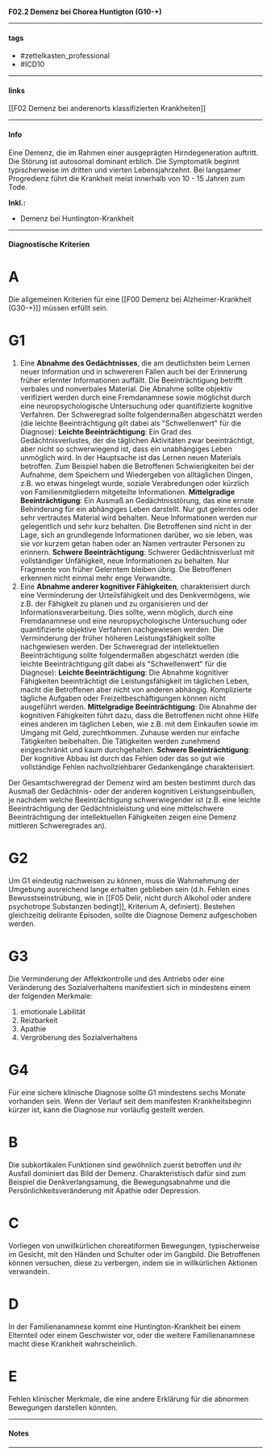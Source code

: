 __F02.2 Demenz bei Chorea Huntigton (G10-+)__

___________________________________________
#### tags

- #zettelkasten_professional
- #ICD10 
___________________________________________
#### links

[[F02 Demenz bei anderenorts klassifizierten Krankheiten]]

___________________________________________
#### Info
Eine Demenz, die im Rahmen einer ausgeprägten Hirndegeneration auftritt. Die Störung ist autosomal dominant erblich. Die Symptomatik beginnt typischerweise im dritten und vierten Lebensjahrzehnt. Bei langsamer Progredienz führt die Krankheit meist innerhalb von 10 - 15 Jahren zum Tode.

__Inkl.:__
- Demenz bei Huntington-Krankheit
___________________________________________
#### Diagnostische Kriterien

# A
Die allgemeinen Kriterien für eine [[F00 Demenz bei Alzheimer-Krankheit (G30-+)]] müssen erfüllt sein.

# G1
1. Eine __Abnahme des Gedächtnisses__, die am deutlichsten beim Lernen neuer Information und in schwereren Fällen auch bei der Erinnerung früher erlernter Informationen auffällt. Die Beeinträchtigung betrifft verbales und nonverbales Material. Die Abnahme sollte objektiv verifiziert werden durch eine Fremdanamnese sowie möglichst durch eine neuropsychologische Untersuchung oder quantifizierte kognitive Verfahren. Der Schweregrad sollte folgendermaßen abgeschätzt werden (die leichte Beeinträchtigung gilt dabei als "Schwellenwert" für die Diagnose):
	__Leichte Beeinträchtigung__: Ein Grad des Gedächtnisverlustes, der die täglichen Aktivitäten zwar beeinträchtigt, aber nicht so schwerwiegend ist, dass ein unabhängiges Leben unmöglich wird. In der Hauptsache ist das Lernen neuen Materials betroffen. Zum Beispiel haben die Betroffenen Schwierigkeiten bei der Aufnahme, dem Speichern und Wiedergeben von alltäglichen Dingen, z.B. wo etwas hingelegt wurde, soziale Verabredungen oder kürzlich von Familienmitgliedern mitgeteilte Informationen.
	__Mittelgradige Beeinträchtigung__: Ein Ausmaß an Gedächtnisstörung, das eine ernste Behinderung für ein abhängiges Leben darstellt. Nur gut gelerntes oder sehr vertrautes Material wird behalten. Neue Informationen werden nur gelegentlich und sehr kurz behalten. Die Betroffenen sind nicht in der Lage, sich an grundlegende Informationen darüber, wo sie leben, was sie vor kurzem getan haben oder an Namen vertrauter Personen zu erinnern. 
	__Schwere Beeinträchtigung__: Schwerer Gedächtnisverlust mit vollständiger Unfähigkeit, neue Informationen zu behalten. Nur Fragmente von früher Gelerntem bleiben übrig. Die Betroffenen erkennen nicht einmal mehr enge Verwandte.
2. Eine __Abnahme anderer kognitiver Fähigkeiten__, charakterisiert durch eine Verminderung der Urteilsfähigkeit und des Denkvermögens, wie z.B. der Fähigkeit zu planen und zu organisieren und der Informationsverarbeitung. Dies sollte, wenn möglich, durch eine Fremdanamnese und eine neuropsychologische Untersuchung oder quantifizierte objektive Verfahren nachgewiesen werden. Die Verminderung der früher höheren Leistungsfähigkeit sollte nachgewiesen werden. Der Schweregrad der intellektuellen Beeinträchtigung sollte folgendermaßen abgeschätzt werden (die leichte Beeinträchtigung gilt dabei als "Schwellenwert" für die Diagnose):
	__Leichte Beeinträchtigung__: Die Abnahme kognitiver Fähigkeiten beeinträchtigt die Leistungsfähigkeit im täglichen Leben, macht die Betroffenen aber nicht von anderen abhängig. Komplizierte tägliche Aufgaben oder Freizeitbeschäftigungen können nicht ausgeführt werden.
	__Mittelgradige Beeinträchtigung__: Die Abnahme der kognitiven Fähigkeiten führt dazu, dass die Betroffenen nicht ohne Hilfe eines anderen im täglichen Leben, wie z.B. mit dem Einkaufen sowie im Umgang mit Geld, zurechtkommen. Zuhause werden nur einfache Tätigkeiten beibehalten. Die Tätigkeiten werden zunehmend eingeschränkt und kaum durchgehalten.
	__Schwere Beeinträchtigung__: Der kognitive Abbau ist durch das Fehlen oder das so gut wie vollständige Fehlen nachvollziehbarer Gedankengänge charakterisiert.

Der Gesamtschweregrad der Demenz wird am besten bestimmt durch das Ausmaß der Gedächtnis- oder der anderen kognitiven Leistungseinbußen, je nachdem welche Beeinträchtigung schwerwiegender ist (z.B. eine leichte Beeinträchtigung der Gedächtnisleistung und eine mittelschwere Beeinträchtigung der intellektuellen Fähigkeiten zeigen eine Demenz mittleren Schweregrades an).

# G2
Um G1 eindeutig nachweisen zu können, muss die Wahrnehmung der Umgebung ausreichend lange erhalten geblieben sein (d.h. Fehlen eines Bewusstseinstrübung, wie in [[F05 Delir, nicht durch Alkohol oder andere psychotrope Substanzen bedingt]], Kriterium A, definiert). Bestehen gleichzeitig delirante Episoden, sollte die Diagnose Demenz aufgeschoben werden.

# G3
Die Verminderung der Affektkontrolle und des Antriebs oder eine Veränderung des Sozialverhaltens manifestiert sich in mindestens einem der folgenden Merkmale:
1. emotionale Labilität
2. Reizbarkeit
3. Apathie
4. Vergröberung des Sozialverhaltens

# G4
Für eine sichere klinische Diagnose sollte G1 mindestens sechs Monate vorhanden sein. Wenn der Verlauf seit dem manifesten Krankheitsbeginn kürzer ist, kann die Diagnose nur vorläufig gestellt werden.

# B
Die subkortikalen Funktionen sind gewöhnlich zuerst betroffen und ihr Ausfall dominiert das Bild der Demenz. Charakteristisch dafür sind zum Beispiel die Denkverlangsamung, die Bewegungsabnahme und die Persönlichkeitsveränderung mit Apathie oder Depression.

# C
Vorliegen von unwillkürlichen choreatiformen Bewegungen, typischerweise im Gesicht, mit den Händen und Schulter oder im Gangbild. Die Betroffenen können versuchen, diese zu verbergen, indem sie in willkürlichen Aktionen verwandeln.

# D
In der Familienanamnese kommt eine Huntington-Krankheit bei einem Elternteil oder einem Geschwister vor, oder die weitere Familienanamnese macht diese Krankheit wahrscheinlich.

# E
Fehlen klinischer Merkmale, die eine andere Erklärung für die abnormen Bewegungen darstellen könnten.
___________________________________________
#### Notes

___________________________________________

